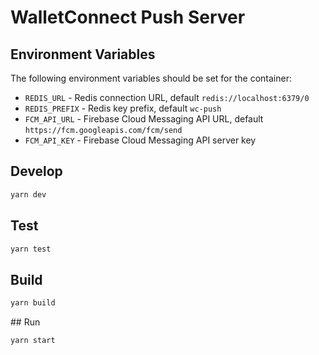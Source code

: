 # WalletConnect Push Server

## Environment Variables

The following environment variables should be set for the container:

* `REDIS_URL` - Redis connection URL, default `redis://localhost:6379/0`
* `REDIS_PREFIX` - Redis key prefix, default `wc-push`
* `FCM_API_URL` - Firebase Cloud Messaging API URL, default `https://fcm.googleapis.com/fcm/send`
* `FCM_API_KEY` - Firebase Cloud Messaging API server key

## Develop

```bash
yarn dev
```

## Test

```bash
yarn test
```

## Build

```bash
yarn build
```

## Run

```bash
yarn start
```
